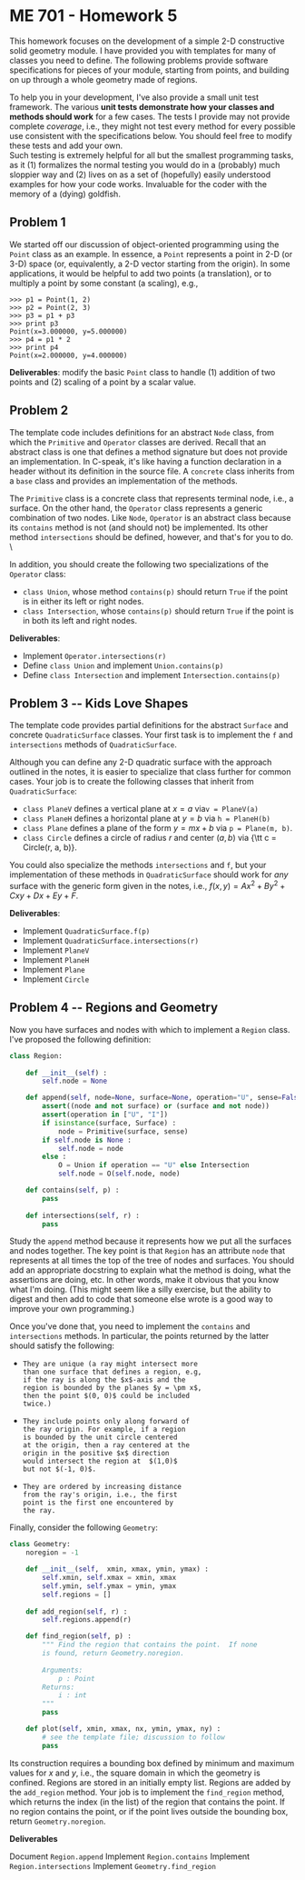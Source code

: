 # ME 701 - Homework 5

This homework focuses on the development of a
simple 2-D constructive solid geometry module.  I have provided you
with templates for many of classes you need to define.  The following
problems provide software specifications for pieces of your 
module, starting from points, and building on up through a 
whole geometry made of regions. 

To help you in your development,
I've also provide a small unit test framework.
The various **unit tests demonstrate how your classes and methods
should work** for a few cases.  The tests I provide may not provide
complete *coverage*, i.e., they might not test every method
for every possible use consistent with the specifications below.
You should feel free to modify these tests and add your own.  
Such testing is extremely helpful for all but the smallest programming
tasks, as it (1) formalizes the normal testing you would do in a (probably) much
sloppier way and (2) lives on as a set of (hopefully) easily understood
examples for how your code works.  Invaluable for the coder with 
the memory of a (dying) goldfish.

## Problem 1

We started off our discussion of object-oriented programming
using the `Point` class as an example.  In essence, a 
`Point` represents a point in 2-D (or 3-D) space (or, equivalently,
a 2-D vector starting from the origin).  In some applications,
it would be helpful to add two points (a translation), or to 
multiply a point by some constant (a scaling), e.g.,

```
>>> p1 = Point(1, 2)
>>> p2 = Point(2, 3)
>>> p3 = p1 + p3
>>> print p3
Point(x=3.000000, y=5.000000)
>>> p4 = p1 * 2
>>> print p4
Point(x=2.000000, y=4.000000)
```


**Deliverables**: modify the basic `Point` class to handle (1) addition of
two points and (2) scaling of a point by a scalar value.

## Problem 2

The template code includes definitions for 
an abstract `Node` class, from which 
the `Primitive` and `Operator` classes 
are derived.  Recall that an abstract class 
is one that defines a method signature but 
does not provide an implementation.  In 
C-speak, it's like having a function declaration
in a header without its definition in
the source file.  A `concrete` class inherits
from a `base` class and provides an 
implementation of the methods.


The `Primitive` class is a concrete class that represents
terminal node, i.e., a surface.  On the other hand,
the  `Operator` class represents a generic combination
of two nodes.  Like `Node`,  `Operator` is an abstract
class because its `contains` method is 
not (and should not) be implemented.  Its other 
method `intersections` should be defined,
however, and that's for you to do. \\

In addition,  you should create the following two specializations
of the `Operator` class:

   - `class Union`, whose method `contains(p)`
      should return `True` if the point is in either 
      its left or right nodes.
   - `class Intersection`, whose `contains(p)`
      should return `True` if the point is in both 
      its left and right nodes.

**Deliverables**:

  - Implement `Operator.intersections(r)`
  - Define `class Union` and implement `Union.contains(p)`
  - Define `class Intersection` and implement `Intersection.contains(p)`

## Problem 3 -- Kids Love Shapes

The template code provides partial definitions for 
the abstract `Surface` and concrete `QuadraticSurface` classes.  Your
first task is to implement the `f` and `intersections`
methods of `QuadraticSurface`.


Although you can define any 2-D quadratic surface with the approach
outlined in the notes, it is easier to specialize that
class further for common cases.  Your job is to 
create the following classes that inherit from `QuadraticSurface`:

 - `class PlaneV` defines a vertical plane at $x=a$ via`v = PlaneV(a)`
 - `class PlaneH` defines a horizontal plane at $y=b$ via `h = PlaneH(b)`
 - `class Plane` defines a plane of the form $y = mx + b$ via `p = Plane(m, b)`.
 - `class Circle` defines a circle of radius $r$ and center $(a, b)$ 
    via {\tt c = Circle(r, a, b)}.


You could also specialize the methods `intersections`
and `f`, but your implementation of these methods in 
`QuadraticSurface` should work for *any* surface 
with the generic form given in the notes, i.e., 
$f(x, y) = Ax^2 + By^2 + Cxy + Dx + Ey + F$.

**Deliverables**:

 - Implement `QuadraticSurface.f(p)`
 - Implement `QuadraticSurface.intersections(r)`
 - Implement `PlaneV`
 - Implement `PlaneH`
 - Implement `Plane`
 - Implement `Circle`

## Problem 4 -- Regions and Geometry

Now you have surfaces and nodes with which to 
implement a `Region` class.  I've proposed the 
following definition:

```python
class Region:
    
    def __init__(self) :
        self.node = None

    def append(self, node=None, surface=None, operation="U", sense=False) :
        assert((node and not surface) or (surface and not node))
        assert(operation in ["U", "I"])
        if isinstance(surface, Surface) :
            node = Primitive(surface, sense)
        if self.node is None :
            self.node = node
        else :
            O = Union if operation == "U" else Intersection
            self.node = O(self.node, node)

    def contains(self, p) :
        pass 
     
    def intersections(self, r) :
        pass
```

Study the `append` method because it represents
how we put all the surfaces and nodes together.  The 
key point is that `Region` has an attribute 
`node` that represents at all times the top of 
the tree of nodes and surfaces.  You should add 
an appropriate docstring to explain what the method
is doing, what the assertions are doing, etc.  In 
other words, make it obvious that you know what
I'm doing.  (This might seem like a silly exercise,
but the ability to digest and then add to code
that someone else wrote is a good way to improve
your own programming.) 

Once you've done that, you need to implement the 
`contains` and `intersections` methods.
In particular, the points returned by the latter
should satisfy the following:


 -     They are unique (a ray might intersect more
       than one surface that defines a region, e.g,
       if the ray is along the $x$-axis and the 
       region is bounded by the planes $y = \pm x$,
       then the point $(0, 0)$ could be included
       twice.)
 -     They include points only along forward of
       the ray origin. For example, if a region
       is bounded by the unit circle centered
       at the origin, then a ray centered at the 
       origin in the positive $x$ direction 
       would intersect the region at  $(1,0)$
       but not $(-1, 0)$.
 -     They are ordered by increasing distance
       from the ray's origin, i.e., the first 
       point is the first one encountered by
       the ray.



Finally, consider the following `Geometry`:

```python
class Geometry:
    noregion = -1

    def __init__(self,  xmin, xmax, ymin, ymax) :
        self.xmin, self.xmax = xmin, xmax
        self.ymin, self.ymax = ymin, ymax
        self.regions = []
        
    def add_region(self, r) :
        self.regions.append(r)

    def find_region(self, p) :
        """ Find the region that contains the point.  If none 
        is found, return Geometry.noregion.
         
        Arguments:
            p : Point
        Returns:
            i : int
        """
        pass

    def plot(self, xmin, xmax, nx, ymin, ymax, ny) :
        # see the template file; discussion to follow
        pass
```

Its construction requires a bounding box defined 
by minimum and maximum values for $x$ and $y$, i.e.,
the square domain in which the geometry is confined.
Regions are stored in an initially empty list.  Regions
are added by the `add_region` method.  Your job
is to implement the `find_region` method, which 
returns the index (in the list) of the region that
contains the point.  If no region contains the point,
or if the point lives outside the bounding box, return
`Geometry.noregion`. 

**Deliverables**

  Document `Region.append`
  Implement `Region.contains`
  Implement `Region.intersections`
  Implement `Geometry.find_region`


